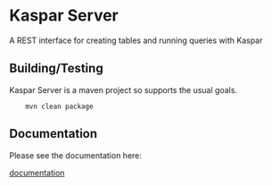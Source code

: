 # Kaspar Server

A REST interface for creating tables and running queries with Kaspar

## Building/Testing

Kaspar Server is a maven project so supports the usual goals.

```
    mvn clean package
```    

## Documentation

Please see the documentation here:

[documentation](https://thomaskwscott.github.io/kaspar/index.html)

